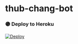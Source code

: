 # thub-chang-bot

### 🟣 Deploy to Heroku
[![Deploy](https://www.herokucdn.com/deploy/button.svg)](https://heroku.com/deploy?template=https://github.com/yadavanu63/thub-chang-bot)
